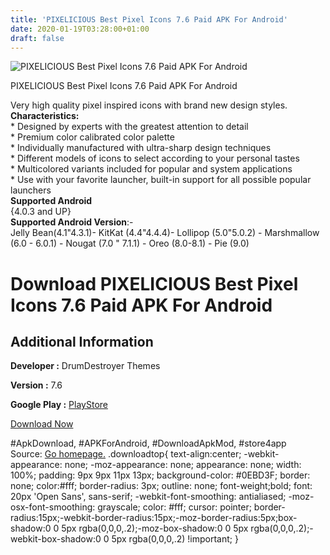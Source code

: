 ```yaml
---
title: 'PIXELICIOUS Best Pixel Icons 7.6 Paid APK For Android'
date: 2020-01-19T03:28:00+01:00
draft: false
---
```


![PIXELICIOUS Best Pixel Icons 7.6 Paid APK For Android](https://i0.wp.com/apkhome.net/wp-content/uploads/2020/01/PIXELICIOUS-Best-Pixel-Icons-7.6-Paid.png "PIXELICIOUS Best Pixel Icons 7.6 Paid APK For Android")

  

PIXELICIOUS Best Pixel Icons 7.6 Paid APK For Android

Very high quality pixel inspired icons with brand new design styles.  
**Characteristics:**  
\* Designed by experts with the greatest attention to detail  
\* Premium color calibrated color palette  
\* Individually manufactured with ultra-sharp design techniques  
\* Different models of icons to select according to your personal tastes  
\* Multicolored variants included for popular and system applications  
\* Use with your favorite launcher, built-in support for all possible popular launchers  
**Supported Android**  
{4.0.3 and UP}  
**Supported Android Version**:-  
Jelly Bean(4.1"4.3.1)- KitKat (4.4"4.4.4)- Lollipop (5.0"5.0.2) - Marshmallow (6.0 - 6.0.1) - Nougat (7.0 " 7.1.1) - Oreo (8.0-8.1) - Pie (9.0)

Download PIXELICIOUS Best Pixel Icons 7.6 Paid APK For Android
==============================================================

Additional Information
----------------------

**Developer :** DrumDestroyer Themes

**Version :** 7.6

**Google Play :** [PlayStore](https://play.google.com/store/apps/details?id=pixel.circle.launcher.icons)

  

[Download Now](https://store4app.co/post/pixelicious-best-pixel-icons-7-6-paid-apk-for-android_1579365583)

  
#ApkDownload, #APKForAndroid, #DownloadApkMod, #store4app  
Source: [Go homepage.](https://store4app.co/post/pixelicious-best-pixel-icons-7-6-paid-apk-for-android_1579365583) .downloadtop{ text-align:center; -webkit-appearance: none; -moz-appearance: none; appearance: none; width: 100%; padding: 9px 9px 11px 13px; background-color: #0EBD3F; border: none; color:#fff; border-radius: 3px; outline: none; font-weight;bold; font: 20px 'Open Sans', sans-serif; -webkit-font-smoothing: antialiased; -moz-osx-font-smoothing: grayscale; color: #fff; cursor: pointer; border-radius:15px;-webkit-border-radius:15px;-moz-border-radius:5px;box-shadow:0 0 5px rgba(0,0,0,.2);-moz-box-shadow:0 0 5px rgba(0,0,0,.2);-webkit-box-shadow:0 0 5px rgba(0,0,0,.2) !important; }
